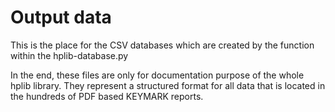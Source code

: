 # Output data
This is the place for the CSV databases which are created by the function within the hplib-database.py

In the end, these files are only for documentation purpose of the whole hplib library. They represent a structured format for all data that is located in the hundreds of PDF based KEYMARK reports.
